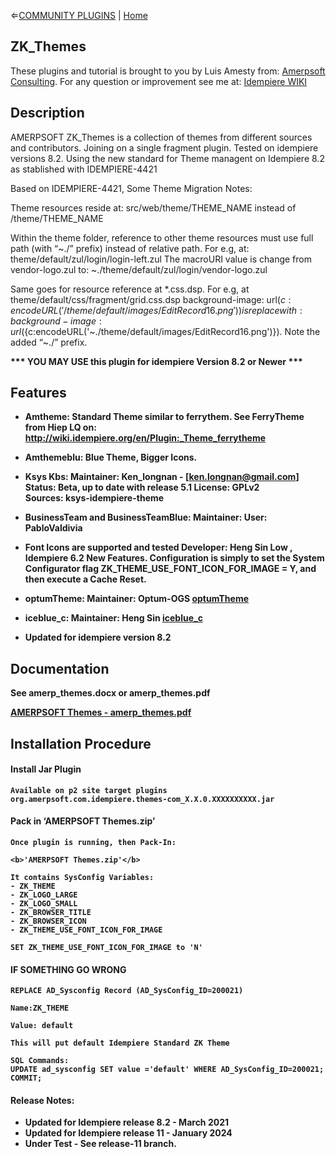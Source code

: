 &lArr;[COMMUNITY PLUGINS](../README.md) | [Home](../README.md)
## <b>ZK_Themes</b>
These plugins and tutorial is brought to you by Luis Amesty from: [Amerpsoft Consulting](http://amerpsoft.com/). For any question or improvement see me at: [Idempiere WIKI](https://wiki.idempiere.org/en/User:Luisamesty)

## <b>Description</b>


AMERPSOFT ZK_Themes is a collection of themes from different sources and contributors. 
Joining on a single fragment plugin. Tested on idempiere versions 8.2.
Using the new standard for Theme managent on Idempiere 8.2 as stablished with IDEMPIERE-4421

Based on IDEMPIERE-4421, Some Theme Migration Notes:

Theme resources reside at:
src/web/theme/THEME_NAME 
instead of /theme/THEME_NAME

Within the theme folder, reference to other theme resources must use full path (with “~./” prefix) instead of relative path. 
For e.g, at:
theme/default/zul/login/login-left.zul
The macroURI value is change from vendor-logo.zul
to:
~./theme/default/zul/login/vendor-logo.zul


Same goes for resource reference at *.css.dsp. 
For e.g, at theme/default/css/fragment/grid.css.dsp background-image: url(${c:encodeURL('/theme/default/images/EditRecord16.png')}) 
is replace with:
background-image: url(${c:encodeURL('~./theme/default/images/EditRecord16.png')}). 
Note the added “~./” prefix.
</pre>

<b>*** YOU MAY USE this plugin for idempiere Version 8.2 or Newer *** 


## <b>Features</b>

* <b>Amtheme:</b> Standard Theme similar to ferrythem.
See FerryTheme from Hiep LQ on:
http://wiki.idempiere.org/en/Plugin:_Theme_ferrytheme

* <b>Amthemeblu:</b> Blue Theme, Bigger Icons.

* <b>Ksys Kbs:</b>
Maintainer: Ken_longnan - [ken.longnan@gmail.com]
Status: Beta, up to date with release 5.1
License: GPLv2
Sources: ksys-idempiere-theme

* <b>BusinessTeam and BusinessTeamBlue:</b>
Maintainer: User: PabloValdivia

* <b>Font Icons are supported and tested</b>
Developer: Heng Sin Low , Idempiere 6.2 New Features.
Configuration is simply to set the System Configurator flag ZK_THEME_USE_FONT_ICON_FOR_IMAGE = Y, and then execute a Cache Reset.

* <b>optumTheme:</b>
Maintainer: Optum-OGS
[optumTheme](https://github.com/Optum-OGS/iDempiereOptumTheme)

* <b>iceblue_c:</b>
Maintainer: Heng Sin
[iceblue_c](https://github.com/hengsin/idempiere-examples)

* <b>Updated for idempiere version 8.2</b>

## <b>Documentation</b>


See <b>amerp_themes.docx</b>   or   <b>amerp_themes.pdf</b>


[AMERPSOFT Themes - amerp_themes.pdf ](./documentation/amerp_themes.pdf)

## <b>Installation Procedure</b>

#### <b>Install Jar Plugin </b>
    Available on p2 site target plugins
    org.amerpsoft.com.idempiere.themes-com_X.X.0.XXXXXXXXXX.jar


#### <b>Pack in ‘AMERPSOFT Themes.zip’</b>

    Once plugin is running, then Pack-In:

    <b>'AMERPSOFT Themes.zip'</b>

    It contains SysConfig Variables:
    - ZK_THEME 
    - ZK_LOGO_LARGE
    - ZK_LOGO_SMALL
    - ZK_BROWSER_TITLE
    - ZK_BROWSER_ICON
    - ZK_THEME_USE_FONT_ICON_FOR_IMAGE 
    
    SET ZK_THEME_USE_FONT_ICON_FOR_IMAGE to 'N'
    
#### <b>IF SOMETHING GO WRONG</b>

    REPLACE AD_Sysconfig Record (AD_SysConfig_ID=200021)

    Name:ZK_THEME

    Value: default

    This will put default Idempiere Standard ZK Theme
    
    SQL Commands: 
    UPDATE ad_sysconfig SET value ='default' WHERE AD_SysConfig_ID=200021;
    COMMIT;




#### Release Notes:

- Updated for Idempiere release 8.2 - March 2021
- Updated for Idempiere release 11 - January 2024
- Under Test - See release-11 branch.